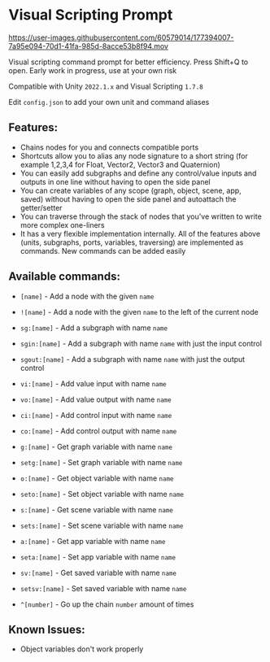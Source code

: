 # Visual Scripting Prompt



https://user-images.githubusercontent.com/60579014/177394007-7a95e094-70d1-41fa-985d-8acce53b8f94.mov



Visual scripting command prompt for better efficiency. Press Shift+Q to open. Early work in progress, use at your own risk

Compatible with Unity `2022.1.x` and Visual Scripting `1.7.8`

Edit `config.json` to add your own unit and command aliases

## Features:

- Chains nodes for you and connects compatible ports
- Shortcuts allow you to alias any node signature to a short string (for example 1,2,3,4 for Float, Vector2, Vector3 and Quaternion)
- You can easily add subgraphs and define any control/value inputs and outputs in one line without having to open the side panel
- You can create variables of any scope (graph, object, scene, app, saved) without having to open the side panel and autoattach the getter/setter
- You can traverse through the stack of nodes that you've written to write more complex one-liners
- It has a very flexible implementation internally. All of the features above (units, subgraphs, ports, variables, traversing) are implemented as commands. New commands can be added easily

## Available commands:

- `[name]` - Add a node with the given `name`
- `![name]` - Add a node with the given `name` to the left of the current node

- `sg:[name]` - Add a subgraph with name `name`
- `sgin:[name]` - Add a subgraph with name `name` with just the input control
- `sgout:[name]` - Add a subgraph with name `name` with just the output control

- `vi:[name]` - Add value input with name `name`
- `vo:[name]` - Add value output with name `name`
- `ci:[name]` - Add control input with name `name`
- `co:[name]` - Add control output with name `name`

- `g:[name]` - Get graph variable with name `name`
- `setg:[name]` - Set graph variable with name `name`
- `o:[name]` - Get object variable with name `name`
- `seto:[name]` - Set object variable with name `name`
- `s:[name]` - Get scene variable with name `name`
- `sets:[name]` - Set scene variable with name `name`
- `a:[name]` - Get app variable with name `name`
- `seta:[name]` - Set app variable with name `name`
- `sv:[name]` - Get saved variable with name `name`
- `setsv:[name]` - Set saved variable with name `name`

- `^[number]` - Go up the chain `number` amount of times

## Known Issues:

- Object variables don't work properly
